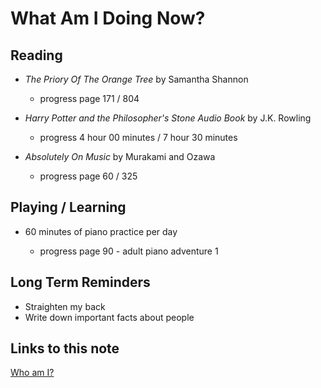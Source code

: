 # What Am I Doing Now?

## Reading

- _The Priory Of The Orange Tree_ by Samantha Shannon

  - progress page 171 / 804

- _Harry Potter and the Philosopher's Stone Audio Book_ by J.K. Rowling

  - progress 4 hour 00 minutes / 7 hour 30 minutes

- _Absolutely On Music_ by Murakami and Ozawa

  - progress page 60 / 325

## Playing / Learning

- 60 minutes of piano practice per day

  - progress page 90 - adult piano adventure 1

## Long Term Reminders

- Straighten my back
- Write down important facts about people

## Links to this note

[Who am I?](index.md)
